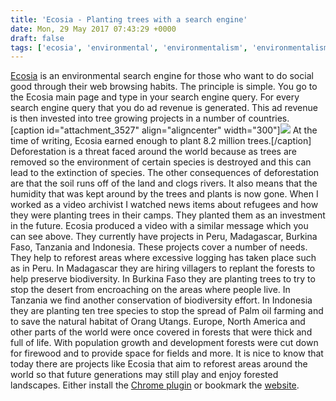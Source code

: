```yaml
---
title: 'Ecosia - Planting trees with a search engine'
date: Mon, 29 May 2017 07:43:29 +0000
draft: false
tags: ['ecosia', 'environmental', 'environmentalism', 'environmentalism', 'tech related']
---
```


[Ecosia](https://info.ecosia.org/what) is an environmental search engine for those who want to do social good through their web browsing habits. The principle is simple. You go to the Ecosia main page and type in your search engine query. For every search engine query that you do ad revenue is generated. This ad revenue is then invested into tree growing projects in a number of countries. \[caption id="attachment\_3527" align="aligncenter" width="300"\][![](https://www.main-vision.com/richard/blog/wp-content/uploads/2017/05/Screen-Shot-2017-05-29-at-09.12.59-300x99.png)](https://www.main-vision.com/richard/blog/wp-content/uploads/2017/05/Screen-Shot-2017-05-29-at-09.12.59.png) At the time of writing, Ecosia earned enough to plant 8.2 million trees.\[/caption\] Deforestation is a threat faced around the world because as trees are removed so the environment of certain species is destroyed and this can lead to the extinction of species. The other consequences of deforestation are that the soil runs off of the land and clogs rivers. It also means that the humidity that was kept around by the trees and plants is now gone.  When I worked as a video archivist I watched news items about refugees and how they were planting trees in their camps. They planted them as an investment in the future. Ecosia produced a video with a similar message which you can see above. They currently have projects in Peru, Madagascar, Burkina Faso, Tanzania and Indonesia. These projects cover a number of needs. They help to reforest areas where excessive logging has taken place such as in Peru. In Madagascar they are hiring villagers to replant the forests to help preserve biodiversity. In Burkina Faso they are planting trees to try to stop the desert from encroaching on the areas where people live. In Tanzania we find another conservation of biodiversity effort. In Indonesia they are planting ten tree species to stop the spread of Palm oil farming and to save the natural habitat of Orang Utangs.  Europe, North America and other parts of the world were once covered in forests that were thick and full of life. With population growth and development forests were cut down for firewood and to provide space for fields and more. It is nice to know that today there are projects like Ecosia that aim to reforest areas around the world so that future generations may still play and enjoy forested landscapes. Either install the [Chrome plugin](https://chrome.google.com/webstore/detail/ecosia-the-search-engine/eedlgdlajadkbbjoobobefphmfkcchfk?utm_source=plus) or bookmark the [website](https://www.ecosia.org/).
